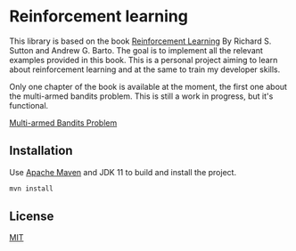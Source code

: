 # Reinforcement learning

This library is based on the book [Reinforcement Learning](https://mitpress.mit.edu/books/reinforcement-learning-second-edition) By Richard S. Sutton and Andrew G. Barto. The goal is to implement all the relevant examples provided in this book. This is a personal project aiming to learn about reinforcement learning and at the same to train my developer skills.

Only one chapter of the book is available at the moment, the first one about the multi-armed bandits problem. This is still a work in progress, but it's functional.

[Multi-armed Bandits Problem](bandit-problem/README.md)

## Installation

Use [Apache Maven](https://maven.apache.org/) and JDK 11 to build and install the project.

```bash
mvn install
```

## License
[MIT](https://choosealicense.com/licenses/mit/)